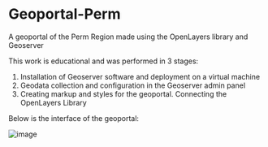 # Geoportal-Perm
A geoportal of the Perm Region made using the OpenLayers library and Geoserver

This work is educational and was performed in 3 stages:
1. Installation of Geoserver software and deployment on a virtual machine
2. Geodata collection and configuration in the Geoserver admin panel
3. Creating markup and styles for the geoportal. Connecting the OpenLayers Library

Below is the interface of the geoportal:

![image](https://github.com/kuz4dev/Geoportal-Perm/assets/100152103/c28ce617-8395-462b-a7b8-17b408dad3d8)
